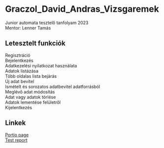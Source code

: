 # Graczol_David_Andras_Vizsgaremek
Junior automata tesztelő tanfolyam 2023  
Mentor: Lenner Tamás  


## Letesztelt funkciók
Regisztráció  
Bejelentkezés  
Adatkezelési nyilatkozat használata  
Adatok listázása  
Több oldalas lista bejárás   
Új adat bevitel  
Ismételt és sorozatos adatbevitel adatforrásból  
Meglévő adat módosítás  
Adat vagy adatok törlése  
Adatok lementése felületről  
Kijelentkezés  


## Linkek
  [Portio page](https://lennertamas.github.io/portio/)  
  [Test report](https://rozsapitbull.github.io/Vizsgaremek/)


